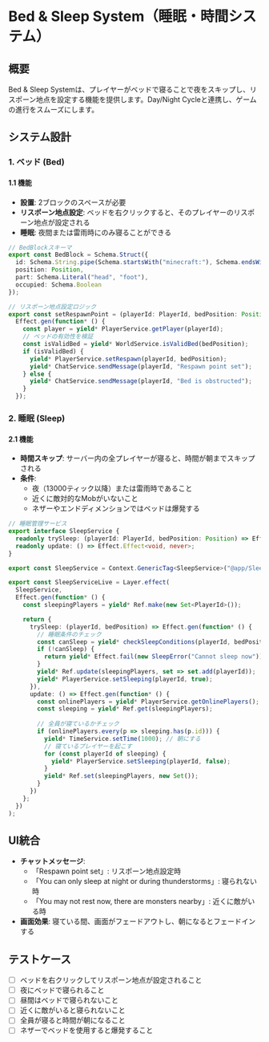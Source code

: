 # Bed & Sleep System（睡眠・時間システム）

## 概要

Bed & Sleep Systemは、プレイヤーがベッドで寝ることで夜をスキップし、リスポーン地点を設定する機能を提供します。Day/Night Cycleと連携し、ゲームの進行をスムーズにします。

## システム設計

### 1. ベッド (Bed)

#### 1.1 機能
- **設置**: 2ブロックのスペースが必要
- **リスポーン地点設定**: ベッドを右クリックすると、そのプレイヤーのリスポーン地点が設定される
- **睡眠**: 夜間または雷雨時にのみ寝ることができる

```typescript
// BedBlockスキーマ
export const BedBlock = Schema.Struct({
  id: Schema.String.pipe(Schema.startsWith("minecraft:"), Schema.endsWith("_bed")),
  position: Position,
  part: Schema.Literal("head", "foot"),
  occupied: Schema.Boolean
});

// リスポーン地点設定ロジック
export const setRespawnPoint = (playerId: PlayerId, bedPosition: Position): Effect.Effect<void, WorldError> =>
  Effect.gen(function* () {
    const player = yield* PlayerService.getPlayer(playerId);
    // ベッドの有効性を検証
    const isValidBed = yield* WorldService.isValidBed(bedPosition);
    if (isValidBed) {
      yield* PlayerService.setRespawn(playerId, bedPosition);
      yield* ChatService.sendMessage(playerId, "Respawn point set");
    } else {
      yield* ChatService.sendMessage(playerId, "Bed is obstructed");
    }
  });
```

### 2. 睡眠 (Sleep)

#### 2.1 機能
- **時間スキップ**: サーバー内の全プレイヤーが寝ると、時間が朝までスキップされる
- **条件**:
    - 夜（13000ティック以降）または雷雨時であること
    - 近くに敵対的なMobがいないこと
    - ネザーやエンドディメンションではベッドは爆発する

```typescript
// 睡眠管理サービス
export interface SleepService {
  readonly trySleep: (playerId: PlayerId, bedPosition: Position) => Effect.Effect<void, SleepError>;
  readonly update: () => Effect.Effect<void, never>;
}

export const SleepService = Context.GenericTag<SleepService>("@app/SleepService");

export const SleepServiceLive = Layer.effect(
  SleepService,
  Effect.gen(function* () {
    const sleepingPlayers = yield* Ref.make(new Set<PlayerId>());

    return {
      trySleep: (playerId, bedPosition) => Effect.gen(function* () {
        // 睡眠条件のチェック
        const canSleep = yield* checkSleepConditions(playerId, bedPosition);
        if (!canSleep) {
          return yield* Effect.fail(new SleepError("Cannot sleep now"));
        }
        yield* Ref.update(sleepingPlayers, set => set.add(playerId));
        yield* PlayerService.setSleeping(playerId, true);
      }),
      update: () => Effect.gen(function* () {
        const onlinePlayers = yield* PlayerService.getOnlinePlayers();
        const sleeping = yield* Ref.get(sleepingPlayers);
        
        // 全員が寝ているかチェック
        if (onlinePlayers.every(p => sleeping.has(p.id))) {
          yield* TimeService.setTime(1000); // 朝にする
          // 寝ているプレイヤーを起こす
          for (const playerId of sleeping) {
            yield* PlayerService.setSleeping(playerId, false);
          }
          yield* Ref.set(sleepingPlayers, new Set());
        }
      })
    };
  })
);
```

## UI統合

- **チャットメッセージ**:
    - 「Respawn point set」: リスポーン地点設定時
    - 「You can only sleep at night or during thunderstorms」: 寝られない時
    - 「You may not rest now, there are monsters nearby」: 近くに敵がいる時
- **画面効果**: 寝ている間、画面がフェードアウトし、朝になるとフェードインする

## テストケース

- [ ] ベッドを右クリックしてリスポーン地点が設定されること
- [ ] 夜にベッドで寝られること
- [ ] 昼間はベッドで寝られないこと
- [ ] 近くに敵がいると寝られないこと
- [ ] 全員が寝ると時間が朝になること
- [ ] ネザーでベッドを使用すると爆発すること
